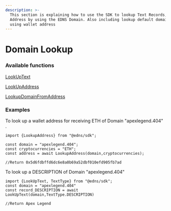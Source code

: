 ```yaml
---
description: >-
  This section is explaining how to use the SDK to lookup Text Records, Wallet
  Address by using the EDNS Domain. Also including lookup default domain name by
  using wallet address
---
```


# Domain Lookup

### Available functions

[LookUpText](lookuptext.md)

[LookUpAddress](lookupaddress.md)

[LookupDomainFromAddress](../register-domain/lookupdomainfromaddress.md)

### Examples

To look up a wallet address for receiving ETH of Domain "apexlegend.404" .

```
import {LookupAddress} from "@edns/sdk";

const domain = "apexlegend.404";
const cryptocurrencies = "ETH";
const address = await LookupAddress(domain,cryptocurrencies);

//Return 0x5d6fdbffd6dc6e8a0b69a52dbf010efd905fb7ad
```

To look up a DESCRIPTION of Domain "apexlegend.404"

```
import {LookUpText, TextType} from "@edns/sdk";
const domain = "apexlegend.404"
const record_DESCRIPTION = await LookUpText(domain,TextType.DESCRIPTION)

//Return Apex Legend
```
